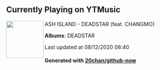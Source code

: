 ## Currently Playing on YTMusic

[<img align="left" width="100" src="https://lh3.googleusercontent.com/icm4G5vNGKkf8Tf73jrSImztf6lvBlsB_8Pkl3a3JfxLbcQbYGLLGCzaEpVn6JgoahLf3Wd8q1e8dpJ-">](https://music.youtube.com/channel/UCfXj9asBtiIIVlbp0wXWXdQ)

ASH ISLAND - DEADSTAR (feat. CHANGMO)

**Albums**: DEADSTAR

Last updated at 08/12/2020 08:40

#### Generated with [20chan/github-now](https://github.com/20chan/github-now)


<!--
**20chan/20chan** is a ✨ _special_ ✨ repository because its `README.md` (this file) appears on your GitHub profile.

Here are some ideas to get you started:

- 🔭 I’m currently working on ...
- 🌱 I’m currently learning ...
- 👯 I’m looking to collaborate on ...
- 🤔 I’m looking for help with ...
- 💬 Ask me about ...
- 📫 How to reach me: ...
- 😄 Pronouns: ...
- ⚡ Fun fact: ...
-->
